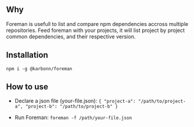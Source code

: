 ## Why

Foreman is usefull to list and compare npm dependencies accross multiple repositories. Feed foreman with your projects, it will list project by project common dependencies, and their respective version.

## Installation

`npm i -g @karbonn/foreman`

## How to use

- Declare a json file (your-file.json):
  `{ "project-a": "/path/to/project-a", "project-b": "/path/to/project-b" }`

- Run Foreman:
  `foreman -f /path/your-file.json`
